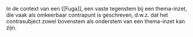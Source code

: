 In de context van een [[Fuga]], een vaste tegenstem bij een thema-inzet, die vaak als omkeerbaar contrapunt is geschreven, d.w.z. dat het contrasubject zowel bovenstem als onderstem van een thema-inzet kan zijn.
